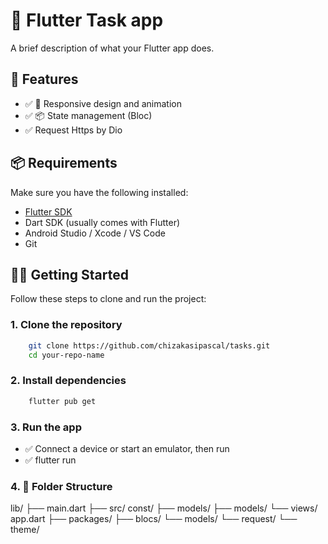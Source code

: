 # 📱 Flutter Task app 

A brief description of what your Flutter app does.

## 🚀 Features

- ✅ 📱 Responsive design and animation 
- ✅ 📦 State management (Bloc)
- ✅ Request Https by Dio

## 📦 Requirements

Make sure you have the following installed:

- [Flutter SDK](https://docs.flutter.dev/get-started/install)
- Dart SDK (usually comes with Flutter)
- Android Studio / Xcode / VS Code
- Git

## 🧑‍💻 Getting Started

Follow these steps to clone and run the project:

### 1. Clone the repository
```bash
    git clone https://github.com/chizakasipascal/tasks.git
    cd your-repo-name

```

### 2. Install dependencies

```bash
    flutter pub get
```
### 3. Run the app

- ✅  Connect a device or start an emulator, then run
- ✅ flutter run

### 4. 📂 Folder Structure
lib/
├── main.dart
├── src/
        const/
        ├── models/ <!--- Local modeles --->
        ├── models/
        └── views/
    app.dart
├── packages/ <!--- Personal packages or customer packages --->
            ├── blocs/ <!--- All Blocs or State management app --->
            └── models/ <!--- Modal of data fetching --->
            └── request/ <!--- Content all method https (use dio request) --->
            └── theme/ <!--- styles apps (colors,font and others) --->


<!--  -->

